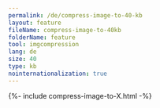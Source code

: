 ```yaml
---
permalink: /de/compress-image-to-40-kb
layout: feature
fileName: compress-image-to-40kb
folderName: feature
tool: imgcompression
lang: de
size: 40
type: kb
nointernationalization: true
---
```

{%- include compress-image-to-X.html -%}       
